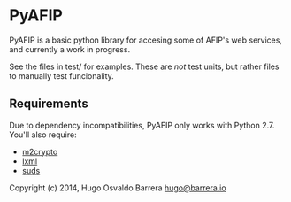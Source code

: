 PyAFIP
======

PyAFIP is a basic python library for accesing some of AFIP's web services, and
currently a work in progress.

See the files in test/ for examples. These are *not* test units, but rather
files to manually test funcionality.

Requirements
------------

Due to dependency incompatibilities, PyAFIP only works with Python 2.7. You'll
also require:

* [m2crypto](https://github.com/martinpaljak/M2Crypto)
* [lxml](http://lxml.de/)
* [suds](https://fedorahosted.org/suds/)

Copyright (c) 2014, Hugo Osvaldo Barrera <hugo@barrera.io>
